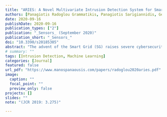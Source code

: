 ```yaml
---
title: "ARIES: A Novel Multivariate Intrusion Detection System for Smart Grid"
authors: [Panagiotis Radoglou Grammatikis, Panagiotis Sarigiannidis, Georgios Efstathopoulos, Emmanouil Panaousis]
date: 2020-09-16
publishDate: 2020-09-16
publication_types: ["2"]
publication: "_Sensors_ (September 2020)"
publication_short: "_Sensors_"
doi: "10.3390/s20185305"
abstract: "The advent of the Smart Grid (SG) raises severe cybersecurity risks that can lead to devastating consequences. In this paper, we present a novel anomaly-based Intrusion Detection System (IDS), called ARIES (smArt gRid Intrusion dEtection System), which is capable of protecting efficiently SG communications. ARIES combines three detection layers that are devoted to recognising possible cyberattacks and anomalies against (a) network flows, (b) Modbus/Transmission Control Protocol (TCP) packets and (c) operational data. Each detection layer relies on a Machine Learning (ML) model trained using data originating from a power plant. In particular, the first layer (network flow-based detection) performs a supervised multiclass classification, recognising Denial of Service (DoS), brute force attacks, port scanning attacks and bots. The second layer (packet-based detection) detects possible anomalies related to the Modbus packets, while the third layer (operational data based detection) monitors and identifies anomalies upon operational data (i.e., time series electricity measurements). By emphasising on the third layer, the ARIES Generative Adversarial Network (ARIES GAN) with novel error minimisation functions was developed, considering mainly the reconstruction difference. Moreover, a novel reformed conditional input was suggested, consisting of random noise and the signal features at any given time instance. Based on the evaluation analysis, the proposed GAN network overcomes the efficacy of conventional ML methods in terms of Accuracy and the F1 score."
# summary: ""
tags: [Intrusion Detection, Machine Learning]
categories: [Journal]
featured: false
url_pdf: "https://www.manospanaousis.com/papers/radoglou2020aries.pdf"
image:
  caption: ""
  focal_point: ""
  preview_only: false
projects: []
slides: ""
note: "(JCR 2019: 3.275)"

---
```

